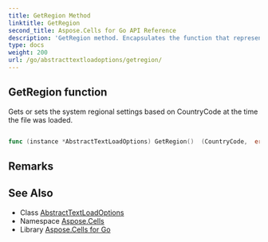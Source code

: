 ```yaml
---
title: GetRegion Method 
linktitle: GetRegion
second_title: Aspose.Cells for Go API Reference
description: 'GetRegion method. Encapsulates the function that represents getregion in Go.'
type: docs
weight: 200
url: /go/abstracttextloadoptions/getregion/
---
```


## GetRegion function

Gets or sets the system regional settings based on CountryCode at the time the file was loaded.

```go

func (instance *AbstractTextLoadOptions) GetRegion()  (CountryCode,  error) 

```

## Remarks


## See Also

* Class [AbstractTextLoadOptions](../)
* Namespace [Aspose.Cells](../../)
* Library [Aspose.Cells for Go](../../../)
